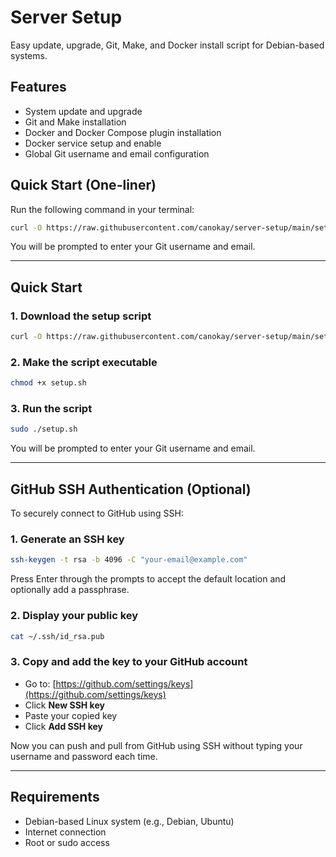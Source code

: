 # Server Setup

Easy update, upgrade, Git, Make, and Docker install script for Debian-based systems.

## Features

- System update and upgrade
- Git and Make installation
- Docker and Docker Compose plugin installation
- Docker service setup and enable
- Global Git username and email configuration

## Quick Start (One-liner)

Run the following command in your terminal:

```bash
curl -O https://raw.githubusercontent.com/canokay/server-setup/main/setup.sh && chmod +x setup.sh && sudo ./setup.sh
```

You will be prompted to enter your Git username and email.

---

## Quick Start

### 1. Download the setup script

```bash
curl -O https://raw.githubusercontent.com/canokay/server-setup/main/setup.sh
```

### 2. Make the script executable

```bash
chmod +x setup.sh
```

### 3. Run the script

```bash
sudo ./setup.sh
```

You will be prompted to enter your Git username and email.

---

## GitHub SSH Authentication (Optional)

To securely connect to GitHub using SSH:

### 1. Generate an SSH key

```bash
ssh-keygen -t rsa -b 4096 -C "your-email@example.com"
```

Press Enter through the prompts to accept the default location and optionally add a passphrase.

### 2. Display your public key

```bash
cat ~/.ssh/id_rsa.pub
```

### 3. Copy and add the key to your GitHub account

- Go to: [https://github.com/settings/keys](https://github.com/settings/keys)
- Click **New SSH key**
- Paste your copied key
- Click **Add SSH key**

Now you can push and pull from GitHub using SSH without typing your username and password each time.

---

## Requirements

- Debian-based Linux system (e.g., Debian, Ubuntu)
- Internet connection
- Root or sudo access
